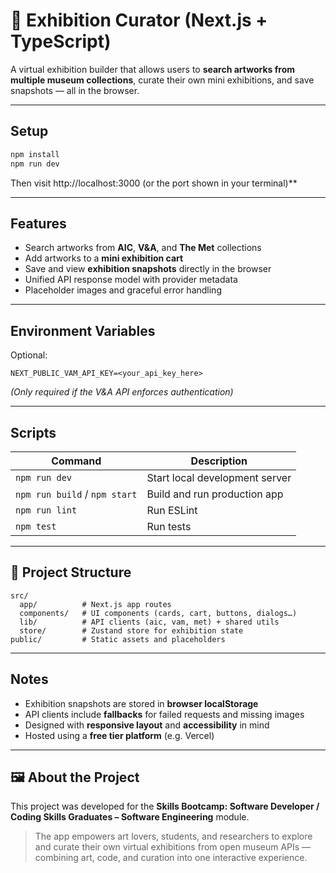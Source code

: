 # 🎨 Exhibition Curator (Next.js + TypeScript)

A virtual exhibition builder that allows users to **search artworks from multiple museum collections**, curate their own mini exhibitions, and save snapshots — all in the browser.

---

##  Setup

```bash
npm install
npm run dev
```

Then visit http://localhost:3000 (or the port shown in your terminal)**

---

##  Features

-  Search artworks from **AIC**, **V&A**, and **The Met** collections  
-  Add artworks to a **mini exhibition cart**  
-  Save and view **exhibition snapshots** directly in the browser  
-  Unified API response model with provider metadata  
-  Placeholder images and graceful error handling

---

##  Environment Variables

Optional:

```
NEXT_PUBLIC_VAM_API_KEY=<your_api_key_here>
```

*(Only required if the V&A API enforces authentication)*

---

##  Scripts

| Command | Description |
|----------|--------------|
| `npm run dev` | Start local development server |
| `npm run build` / `npm start` | Build and run production app |
| `npm run lint` | Run ESLint |
| `npm test` | Run tests |

---

## 📁 Project Structure

```
src/
  app/          # Next.js app routes
  components/   # UI components (cards, cart, buttons, dialogs…)
  lib/          # API clients (aic, vam, met) + shared utils
  store/        # Zustand store for exhibition state
public/         # Static assets and placeholders
```

---

##  Notes

- Exhibition snapshots are stored in **browser localStorage**  
- API clients include **fallbacks** for failed requests and missing images  
- Designed with **responsive layout** and **accessibility** in mind  
- Hosted using a **free tier platform** (e.g. Vercel)

---

## 🖼️ About the Project

This project was developed for the **Skills Bootcamp: Software Developer / Coding Skills Graduates – Software Engineering** module.

> The app empowers art lovers, students, and researchers to explore and curate their own virtual exhibitions from open museum APIs — combining art, code, and curation into one interactive experience.